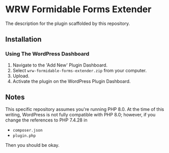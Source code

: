 # WRW Formidable Forms Extender

The description for the plugin scaffolded by this repository.

## Installation

### Using The WordPress Dashboard

1. Navigate to the 'Add New' Plugin Dashboard.
2. Select `wrw-formidable-forms-extender.zip` from your computer.
3. Upload.
4. Activate the plugin on the WordPress Plugin Dashboard.


## Notes

This specific repository assumes you're running PHP 8.0.  At the time of this writing, WordPress is not fully compatible with PHP 8.0; however, if you change the references to PHP 7.4.28 in

* `composer.json`
* `plugin.php`

Then you should be okay. 